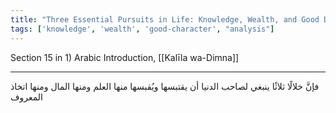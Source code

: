 ```yaml
---
title: "Three Essential Pursuits in Life: Knowledge, Wealth, and Good Deeds"
tags: ['knowledge', 'wealth', 'good-character', "analysis"]
---
```


 Section 15 in 1) Arabic Introduction, [[Kalīla wa-Dimna]]

---
فإنَّ خلالًا ثلاثًا ينبغي لصاحب الدنيا أن يقتبسها ويُقبسها منها العلم ومنها المال ومنها اتخاذ المعروف
